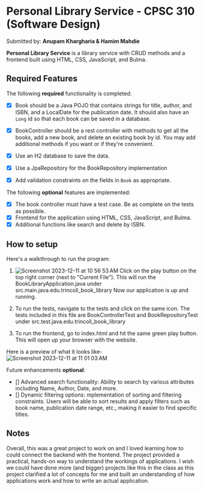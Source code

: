 # Personal Library Service - CPSC 310 (Software Design)

Submitted by: **Anupam Khargharia & Hamim Mahdie**

**Personal Library Service** is a library service with CRUD methods and a frontend built using HTML, CSS, JavaScript, and Bulma.

## Required Features

The following **required** functionality is completed:

* [X] Book should be a Java POJO that contains strings for title, author, and ISBN, and a LocalDate for the publication date. It should also have an `Long` id so that each book can be saved in a database.
* [X] BookController should be a rest controller with methods to get all the books, add a new book, and delete an existing book by id. You may add additional methods if you want or if they're convenient.
* [X] Use an H2 database to save the data.
* [X] Use a JpaRepository for the BookRepository implementation
* [X] Add validation constraints on the fields in `Book` as appropriate.


The following **optional** features are implemented:

* [X] The book controller must have a test case. Be as complete on the tests as possible.
* [X] Frontend for the application using HTML, CSS, JavaScript, and Bulma.
* [X] Additional functions like search and delete by ISBN.

## How to setup

Here's a walkthrough to run the program:

1. ![Screenshot 2023-12-11 at 10 56 53 AM](https://github.com/akhargha/book_library/assets/118499953/06de49b2-9bef-4545-ba67-cecd0578f35c)
Click on the play button on the top right corner (next to "Current File"). This will run the BookLibraryApplication.java under src.main.java.edu.trincoll_book_library
Now our application is up and running.

2. To run the tests, navigate to the tests and click on the same icon. The tests included in this file are BookControllerTest and BookRepositoryTest under src.test.java.edu.trincoll_book_library

3. To run the frontend, go to index.html and hit the same green play button. This will open up your browser with the website.

Here is a preview of what it looks like-
![Screenshot 2023-12-11 at 11 01 03 AM](https://github.com/akhargha/book_library/assets/118499953/09780d8c-bd3b-4355-be7d-fb0de8449908)


Future enhancements **optional**:


* [] Advanced search functionality: Ability to search by various attributes including Name, Author, Date, and more.
* [] Dynamic filtering options: mplementation of sorting and filtering constraints. Users will be able to sort results and apply filters such as book name, publication date range, etc., making it easier to find specific titles.


## Notes

Overall, this was a great project to work on and I loved learning how to could connect the backend with the frontend. The project provided a practical, hands-on way to understand the workings of applications. I wish we could have done more (and bigger) projects like this in the class as this project clarified a lot of concepts for me and built an understanding of how applications work and how to write an actual application. 
